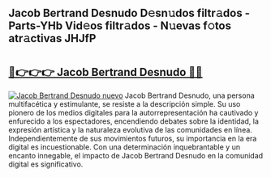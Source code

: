 ## Jacob Bertrand Desnudo D𝚎sn𝚞dos filtr𝚊dos - Parts-YHb Vid𝚎os filtr𝚊dos - N𝚞evas f𝚘tos atr𝚊ctivas JHJfP

# <h2><a href="http://mb6zhy.tromn.icu/?c=Jacob+Bertrand+Desnudo">🔗👉👉👉 Jacob Bertrand Desnudo 🔗🔗</a></h2>

[![Jacob Bertrand Desnudo nuevo](https://i.imgur.com/pEAQMta.gif)](http://mb6zhy.tromn.icu/?c=Jacob+Bertrand+Desnudo)
Jacob Bertrand Desnudo, una persona multifacética y estimulante, se resiste a la descripción simple. Su uso pionero de los medios digitales para la autorrepresentación ha cautivado y enfurecido a los espectadores, encendiendo debates sobre la identidad, la expresión artística y la naturaleza evolutiva de las comunidades en línea. Independientemente de sus movimientos futuros, su importancia en la era digital es incuestionable. Con una determinación inquebrantable y un encanto innegable, el impacto de Jacob Bertrand Desnudo en la comunidad digital es significativo.
